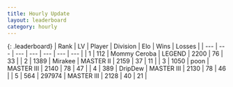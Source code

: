 ```yaml
---
title: Hourly Update
layout: leaderboard
category: hourly
---
```


{: .leaderboard}
| Rank | LV | Player | Division | Elo | Wins | Losses |
| --- | --- | --- | --- | --- | --- | --- |
| <span data-change="0">1</span> | 112 | <span title="ID: 748055">Mommy Ceroba</span> | LEGEND | <span data-change="12">2200</span> | <span data-change="4">76</span> | <span data-change="1">33</span> |
| <span data-change="1">2</span> | 1389 | <span title="ID: 416373">Mirakee</span> | MASTER II | <span data-change="0">2159</span> | <span data-change="0">37</span> | <span data-change="0">11</span> |
| <span data-change="-1">3</span> | 1050 | <span title="ID: 540690">poon</span> | MASTER III | <span data-change="-35">2140</span> | <span data-change="3">78</span> | <span data-change="5">47</span> |
| <span data-change="1">4</span> | 389 | <span title="ID: 649454">DripDew</span> | MASTER III | <span data-change="5">2130</span> | <span data-change="3">78</span> | <span data-change="2">46</span> |
| <span data-change="1">5</span> | 564 | <span title="ID: 544038">297974</span> | MASTER III | <span data-change="15">2128</span> | <span data-change="1">40</span> | <span data-change="0">21</span> |